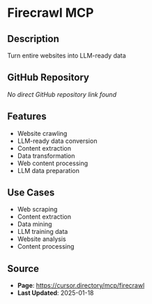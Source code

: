 # Firecrawl MCP

## Description
Turn entire websites into LLM-ready data

## GitHub Repository
*No direct GitHub repository link found*

## Features
- Website crawling
- LLM-ready data conversion
- Content extraction
- Data transformation
- Web content processing
- LLM data preparation

## Use Cases
- Web scraping
- Content extraction
- Data mining
- LLM training data
- Website analysis
- Content processing

## Source
- **Page**: https://cursor.directory/mcp/firecrawl
- **Last Updated**: 2025-01-18
